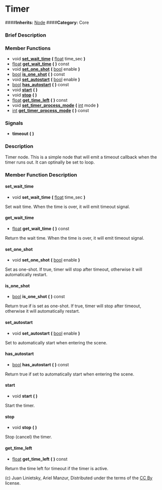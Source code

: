 #  Timer  
####**Inherits:** [Node](class_node)
####**Category:** Core

###  Brief Description  


###  Member Functions 
  * void  **[set&#95;wait&#95;time](#set_wait_time)**  **(** [float](class_float) time_sec  **)**
  * [float](class_float)  **[get&#95;wait&#95;time](#get_wait_time)**  **(** **)** const
  * void  **[set&#95;one&#95;shot](#set_one_shot)**  **(** [bool](class_bool) enable  **)**
  * [bool](class_bool)  **[is&#95;one&#95;shot](#is_one_shot)**  **(** **)** const
  * void  **[set&#95;autostart](#set_autostart)**  **(** [bool](class_bool) enable  **)**
  * [bool](class_bool)  **[has&#95;autostart](#has_autostart)**  **(** **)** const
  * void  **[start](#start)**  **(** **)**
  * void  **[stop](#stop)**  **(** **)**
  * [float](class_float)  **[get&#95;time&#95;left](#get_time_left)**  **(** **)** const
  * void  **[set&#95;timer&#95;process&#95;mode](#set_timer_process_mode)**  **(** [int](class_int) mode  **)**
  * [int](class_int)  **[get&#95;timer&#95;process&#95;mode](#get_timer_process_mode)**  **(** **)** const

###  Signals  
  *  **timeout**  **(** **)**

###  Description  
Timer node. This is a simple node that will emit a timeout callback when the timer runs out. It can optinally be set to loop.

###  Member Function Description  

#### <a name="set_wait_time">set_wait_time</a>
  * void  **set&#95;wait&#95;time**  **(** [float](class_float) time_sec  **)**

Set wait time. When the time is over, it will emit timeout signal.

#### <a name="get_wait_time">get_wait_time</a>
  * [float](class_float)  **get&#95;wait&#95;time**  **(** **)** const

Return the wait time. When the time is over, it will emit timeout signal.

#### <a name="set_one_shot">set_one_shot</a>
  * void  **set&#95;one&#95;shot**  **(** [bool](class_bool) enable  **)**

Set as one-shot. If true, timer will stop after timeout, otherwise it will automatically restart.

#### <a name="is_one_shot">is_one_shot</a>
  * [bool](class_bool)  **is&#95;one&#95;shot**  **(** **)** const

Return true if is set as one-shot. If true, timer will stop after timeout, otherwise it will automatically restart.

#### <a name="set_autostart">set_autostart</a>
  * void  **set&#95;autostart**  **(** [bool](class_bool) enable  **)**

Set to automatically start when entering the scene.

#### <a name="has_autostart">has_autostart</a>
  * [bool](class_bool)  **has&#95;autostart**  **(** **)** const

Return true if set to automatically start when entering the scene.

#### <a name="start">start</a>
  * void  **start**  **(** **)**

Start the timer.

#### <a name="stop">stop</a>
  * void  **stop**  **(** **)**

Stop (cancel) the timer.

#### <a name="get_time_left">get_time_left</a>
  * [float](class_float)  **get&#95;time&#95;left**  **(** **)** const

Return the time left for timeout if the timer is active.


(c) Juan Linietsky, Ariel Manzur, Distributed under the terms of the [CC By](https://creativecommons.org/licenses/by/3.0/legalcode) license.
